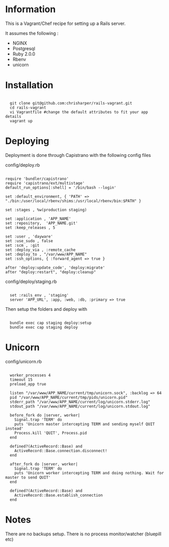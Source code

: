 Information
===========

This is a Vagrant/Chef recipe for setting up a Rails server.

It assumes the following :
+ NGINX
+ Postgresql
+ Ruby 2.0.0
+ Rbenv
+ unicorn

Installation
============

<pre><code>
  git clone git@github.com:chrisharper/rails-vagrant.git
  cd rails-vagrant
  vi Vagrantfile #change the default attributes to fit your app details
  vagrant up
</code></pre>


Deploying
=========

Deployment is done through Capistrano with the following config files

config/deploy.rb
<pre><code>
require 'bundler/capistrano'
require 'capistrano/ext/multistage'
default_run_options[:shell] = '/bin/bash --login'

set :default_environment, { 'PATH' => "./bin:/user/local/rbenv/shims:/usr/local/rbenv/bin:$PATH" }

set :stages , %w(production staging)

set :application , 'APP_NAME'
set :repository,  'APP_NAME.git'
set :keep_releases , 5

set :user , 'dayware'
set :use_sudo , false
set :scm , :git
set :deploy_via , :remote_cache
set :deploy_to , "/var/www/APP_NAME"
set :ssh_options, { :forward_agent => true }

after 'deploy:update_code', 'deploy:migrate'
after "deploy:restart", "deploy:cleanup"
</code></pre>

config/deploy/staging.rb
<pre><code>
  set :rails_env , 'staging'
  server 'APP_URL', :app, :web, :db, :primary => true
</code></pre>

Then setup the folders and deploy with 

<pre><code>
  bundle exec cap staging deploy:setup
  bundle exec cap staging deploy
</code></pre>


Unicorn
=======

config/unicorn.rb
<pre><code>
  worker_processes 4
  timeout 15
  preload_app true

  listen "/var/www/APP_NAME/current/tmp/unicorn.sock", :backlog => 64
  pid "/var/www/APP_NAME/current/tmp/pids/unicorn.pid"
  stderr_path "/var/www/APP_NAME/current/log/unicorn.stderr.log"
  stdout_path "/var/www/APP_NAME/current/log/unicorn.stdout.log"

  before_fork do |server, worker|
    Signal.trap 'TERM' do
    puts 'Unicorn master intercepting TERM and sending myself QUIT instead'
    Process.kill 'QUIT', Process.pid
  end

  defined?(ActiveRecord::Base) and
    ActiveRecord::Base.connection.disconnect!
  end

  after_fork do |server, worker|
    Signal.trap 'TERM' do
    puts 'Unicorn worker intercepting TERM and doing nothing. Wait for master to send QUIT'
  end

  defined?(ActiveRecord::Base) and
    ActiveRecord::Base.establish_connection
  end
</code></pre>

Notes
=====

There are no backups setup.
There is no process monitor/watcher (bluepill etc)

